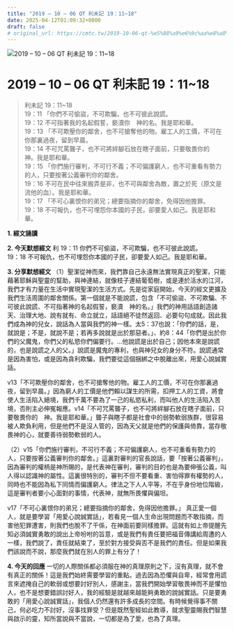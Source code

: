 ```yaml
---
title: "2019 – 10 – 06 QT 利未記 19：11~18"
date: 2025-04-12T01:09:32+0800
draft: false
# original_url: https://cmtc.tw/2019-10-06-qt-%e5%88%a9%e6%9c%aa%e8%a8%98-19%ef%bc%9a1118
---
```


![2019 – 10 – 06 QT 利未記 19：11\~18](/images/qt.jpg   "2019 – 10 – 06 QT 利未記 19：11\~18")

# 2019 – 10 – 06 QT 利未記 19：11\~18

> 利未記 19：11\~18  
> 19：11 「你們不可偷盜，不可欺騙，也不可彼此說謊。  
> 19：12 不可指著我的名起假誓，褻瀆你　神的名。我是耶和華。  
> 19：13 「不可欺壓你的鄰舍，也不可搶奪他的物。雇工人的工價，不可在你那裏過夜，留到早晨。  
> 19：14 不可咒罵聾子，也不可將絆腳石放在瞎子面前，只要敬畏你的　神。我是耶和華。  
> 19：15 「你們施行審判，不可行不義；不可偏護窮人，也不可重看有勢力的人，只要按著公義審判你的鄰舍。  
> 19：16 不可在民中往來搬弄是非，也不可與鄰舍為敵，置之於死（原文是流他的血）。我是耶和華。  
> 19：17 「不可心裏恨你的弟兄；總要指摘你的鄰舍，免得因他擔罪。  
> 19：18 不可報仇，也不可埋怨你本國的子民，卻要愛人如己。我是耶和華。

**1. 經文誦讀**

**2.  今天默想經文**
利 19：11 你們不可偷盜，不可欺騙，也不可彼此說謊。  
19：18 不可報仇，也不可埋怨你本國的子民，卻要愛人如己。我是耶和華。

**3. 分享默想經文**
（1）聖潔從神而來，我們靠自己永遠無法實現真正的聖潔，只能藉著耶穌與聖靈的幫助，與神連結，就像枝子連結葡萄樹，或是連於活水的江河，我們才有力量在生活中實現聖潔的生活方式。先是從家庭開始，今天的經文更擴及我們生活周圍的鄰舍關係。第一個就是不能說謊，包含「不可偷盜、不可欺騙、不可彼此說謊、不可指著神的名起假誓，褻瀆　神的名。」我們的神用話語創造諸天、治理大地、說有就有、命立就立，話語絕不徒然返回、必要句句成就。因此我們成為神的兒女，說話為人當與我們的神一樣。太5：37也說：「你們的話，是，就說是；不是，就說不是；若再多說就是出於那惡者。」、約8：44「你們是出於你們的父魔鬼，你們父的私慾你們偏要行。…他說謊是出於自己；因他本來是說謊的，也是說謊之人的父。」說謊是魔鬼的專利，也與神兒女的身分不符。說謊通常是因為害怕，或是因為貪利欺騙，我們要從這個捆綁之中脫離出來，用愛心說誠實話。

v13「不可欺壓你的鄰舍，也不可搶奪他的物。雇工人的工價，不可在你那裏過夜，留到早晨。」因為窮人的工價是他們賴以謀生的所需，扣押工人的工資，將會使人生活陷入絕境，我們千萬不要為了一己的私慾私利，而叫他人的生活陷入苦境，否則主必伸冤報應。v14「不可咒罵聾子，也不可將絆腳石放在瞎子面前，只要敬畏你的　神。我是耶和華。」聾子與瞎子都是社會中的弱勢軟弱族群，很容易被人欺負利用，但是他們不是沒人管的，因為天父就是他們的保護與倚靠，當存敬畏神的心，就要善待弱勢軟弱的人。

（2）v15「你們施行審判，不可行不義；不可偏護窮人，也不可重看有勢力的人，只要按著公義審判你的鄰舍。」這裏對審判的官長說話，要「按著公義審判」，因為審判的權柄是神所賜的，是代表神在審判，審判的目的也是為要伸張公義，叫人得以認識神的屬性。這裏很特別的，審判不但不要看重、害怕得罪有權勢的人，同時也不能因為私下同情而偏護窮人。律法之下人人平等，不在乎身份地位階級，這是審判者要小心面對的事情，代表神，就無所畏懼與偏坦。

v17「不可心裏恨你的弟兄；總要指摘你的鄰舍，免得因他擔罪。」 真正愛一個人，就是要學習「用愛心說誠實話」，若看見一個人生命出現問題而不敢指摘，而害他犯罪遭害，則我們也脫不了干係，在神面前要同樣擔罪。這就有如上帝提醒先知必須誠實勇敢的說出上帝吩咐的旨意，或是我們有責任要把福音傳講給周遭的人一樣，我們說了，責任就結束了，至於對方接受與否不是我們的責任。但是如果我們該說而不說，那麼我們就在別人的罪上有分了！

**4. 今天的回應**
一切的人際關係都必須服在神的真理原則之下，沒有真理，就不會有真正的關係！這是我們始終需要學習的重點。過去因為恐懼與自卑，經常會用謊言來遮掩自己的軟弱或想要討好別人，感謝主，當我們開始學習敬畏神而不是懼怕人，也不是想要錯誤討好人，我的經驗是就越來越能夠勇敢的說誠實話。只是要勇敢的「用愛心說誠實話」，我個人仍然還有許多成長的空間。有時候覺得事不關己，何必吃力不討好，沒事找罪受？但是既然聖經如此教導，就求聖靈賜我們智慧與啟示的靈，知所當說與不當說，一切都是為了愛，也為了真理。
